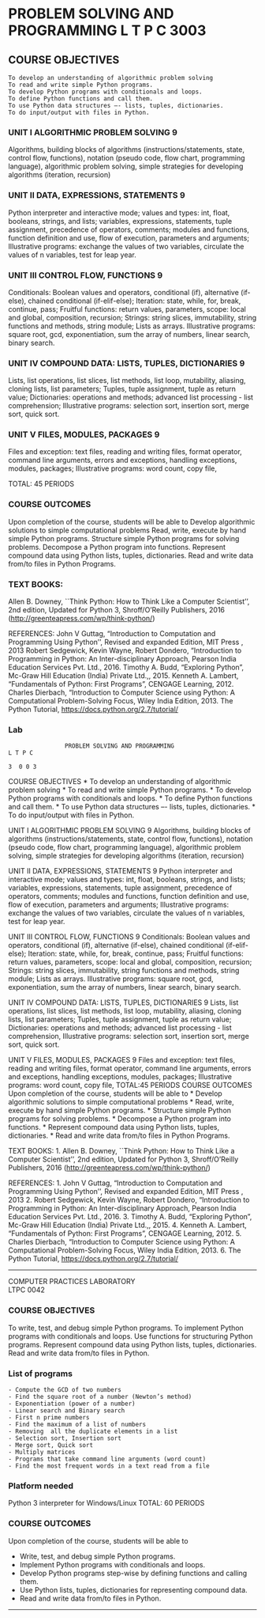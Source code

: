 
 
# PROBLEM SOLVING AND PROGRAMMING              L T P C 3003

## COURSE OBJECTIVES
	To develop an understanding of algorithmic problem solving
	To read and write simple Python programs.
	To develop Python programs with conditionals and loops.
	To define Python functions and call them.
	To use Python data structures –- lists, tuples, dictionaries.
	To do input/output with files in Python.
 
### UNIT I                         ALGORITHMIC PROBLEM SOLVING                                                                    9
 Algorithms, building blocks of algorithms (instructions/statements, state, control flow, functions), notation (pseudo code, flow chart, programming language), algorithmic problem solving, simple strategies for developing algorithms (iteration, recursion)
 
### UNIT II            DATA, EXPRESSIONS, STATEMENTS                                                                  9
Python interpreter and interactive mode; values and types: int, float, booleans, strings, and lists; variables, expressions,  statements, tuple assignment, precedence of operators, comments; modules and functions, function definition and use, flow of execution, parameters and arguments;  Illustrative programs: exchange the values of two variables, circulate the values of n variables, test for leap year.
 
### UNIT III           CONTROL FLOW, FUNCTIONS                                                                               9
Conditionals: Boolean values and operators, conditional (if), alternative (if-else), chained conditional (if-elif-else); Iteration: state, while, for, break, continue, pass; Fruitful functions: return values, parameters, scope: local and global, composition, recursion; Strings:  string slices, immutability, string functions and methods, string module; Lists as arrays. Illustrative programs: square root, gcd, exponentiation, sum the array of numbers, linear search, binary search.
 
### UNIT IV           COMPOUND DATA: LISTS, TUPLES, DICTIONARIES                                          9
Lists, list operations, list slices, list methods, list loop, mutability, aliasing, cloning lists, list parameters; Tuples, tuple assignment, tuple as return value; Dictionaries: operations and methods; advanced list processing - list comprehension; Illustrative programs: selection sort, insertion sort, merge sort, quick sort.
 
### UNIT V            FILES, MODULES, PACKAGES                                                                              9
Files and exception: text files, reading and writing files, format operator, command line arguments,  errors and exceptions, handling exceptions, modules, packages; Illustrative programs: word count, copy file,

TOTAL: 45 PERIODS

### COURSE OUTCOMES
Upon completion of the course, students will be able to
Develop algorithmic solutions to simple computational problems
Read, write, execute by hand simple Python programs.
Structure simple Python programs for solving problems.
Decompose a Python program into functions.
Represent compound data using Python  lists, tuples, dictionaries.
Read and write data from/to files in Python Programs.
 
### TEXT BOOKS:
Allen B. Downey, ``Think Python: How to Think Like a Computer Scientist’’,  2nd edition, Updated for Python 3, Shroff/O’Reilly Publishers, 2016  (http://greenteapress.com/wp/think-python/)
 
REFERENCES:
John V Guttag, “Introduction to Computation and Programming Using Python’’, Revised and expanded Edition, MIT Press , 2013
Robert Sedgewick, Kevin Wayne, Robert Dondero, “Introduction to Programming in Python: An Inter-disciplinary Approach, Pearson India Education Services Pvt. Ltd., 2016.
Timothy A. Budd, “Exploring Python”, Mc-Graw Hill Education (India) Private Ltd.,, 2015.
Kenneth A. Lambert,  “Fundamentals of Python: First Programs”, CENGAGE Learning, 2012.
Charles Dierbach, “Introduction to Computer Science using Python: A Computational Problem-Solving Focus, Wiley India Edition, 2013.
The Python Tutorial, https://docs.python.org/2.7/tutorial/     


### Lab

                    PROBLEM SOLVING AND PROGRAMMING                                      L T P C
                                                                                                                                               3  0 0 3
COURSE OBJECTIVES
      * To develop an understanding of algorithmic problem solving
      * To read and write simple Python programs.
      * To develop Python programs with conditionals and loops.
      * To define Python functions and call them.
      * To use Python data structures –- lists, tuples, dictionaries.
      * To do input/output with files in Python.


UNIT I                 ALGORITHMIC PROBLEM SOLVING                                                                    9
 Algorithms, building blocks of algorithms (instructions/statements, state, control flow, functions), notation (pseudo code, flow chart, programming language), algorithmic problem solving, simple strategies for developing algorithms (iteration, recursion)


UNIT II         DATA, EXPRESSIONS, STATEMENTS                                                                  9
Python interpreter and interactive mode; values and types: int, float, booleans, strings, and lists; variables, expressions,  statements, tuple assignment, precedence of operators, comments; modules and functions, function definition and use, flow of execution, parameters and arguments;  Illustrative programs: exchange the values of two variables, circulate the values of n variables, test for leap year.


UNIT III         CONTROL FLOW, FUNCTIONS                                                                               9
Conditionals: Boolean values and operators, conditional (if), alternative (if-else), chained conditional (if-elif-else); Iteration: state, while, for, break, continue, pass; Fruitful functions: return values, parameters, scope: local and global, composition, recursion; Strings:  string slices, immutability, string functions and methods, string module; Lists as arrays. Illustrative programs: square root, gcd, exponentiation, sum the array of numbers, linear search, binary search.


UNIT IV         COMPOUND DATA: LISTS, TUPLES, DICTIONARIES                                          9
Lists, list operations, list slices, list methods, list loop, mutability, aliasing, cloning lists, list parameters; Tuples, tuple assignment, tuple as return value; Dictionaries: operations and methods; advanced list processing - list comprehension, Illustrative programs: selection sort, insertion sort, merge sort, quick sort.


UNIT V         FILES, MODULES, PACKAGES                                                                              9
Files and exception: text files, reading and writing files, format operator, command line arguments,  errors and exceptions, handling exceptions, modules, packages; Illustrative programs: word count, copy file, 
TOTAL:45 PERIODS
COURSE OUTCOMES
Upon completion of the course, students will be able to
      * Develop algorithmic solutions to simple computational problems
      * Read, write, execute by hand simple Python programs.
      * Structure simple Python programs for solving problems.
      * Decompose a Python program into functions.
      * Represent compound data using Python  lists, tuples, dictionaries.
      * Read and write data from/to files in Python Programs.


TEXT BOOKS:
      1. Allen B. Downey, ``Think Python: How to Think Like a Computer Scientist’’,  2nd edition, Updated for Python 3, Shroff/O’Reilly Publishers, 2016  (http://greenteapress.com/wp/think-python/)


REFERENCES:
      1. John V Guttag, “Introduction to Computation and Programming Using Python’’, Revised and expanded Edition, MIT Press , 2013
      2. Robert Sedgewick, Kevin Wayne, Robert Dondero, “Introduction to Programming in Python: An Inter-disciplinary Approach, Pearson India Education Services Pvt. Ltd., 2016.
      3. Timothy A. Budd, “Exploring Python”, Mc-Graw Hill Education (India) Private Ltd.,, 2015.
      4. Kenneth A. Lambert,  “Fundamentals of Python: First Programs”, CENGAGE Learning, 2012.
      5. Charles Dierbach, “Introduction to Computer Science using Python: A Computational Problem-Solving Focus, Wiley India Edition, 2013.
      6. The Python Tutorial, https://docs.python.org/2.7/tutorial/     


----

COMPUTER PRACTICES LABORATORY                            
 LTPC 0042

### COURSE OBJECTIVES
To write, test, and debug simple Python programs.
To implement Python programs with conditionals and loops.
Use functions for structuring Python programs.
Represent compound data using Python lists, tuples, dictionaries.
Read and write data from/to files in Python.
 
### List of programs

	- Compute the GCD of two numbers
	- Find the square root of a number (Newton’s method)
	- Exponentiation (power of a number)
	- Linear search and Binary search
	- First n prime numbers
	- Find the maximum of a list of numbers
	- Removing  all the duplicate elements in a list
	- Selection sort, Insertion sort
	- Merge sort, Quick sort
	- Multiply matrices
	- Programs that take command line arguments (word count)
	- Find the most frequent words in a text read from a file
	 
### Platform needed
Python 3 interpreter for Windows/Linux
TOTAL: 60 PERIODS

### COURSE OUTCOMES

Upon completion of the course, students will be able to

- Write, test, and debug simple Python programs.
- Implement Python programs with conditionals and loops.
- Develop Python programs step-wise by defining functions and calling them.
- Use Python lists, tuples, dictionaries for representing compound data.
- Read and write data from/to files in Python.


---
